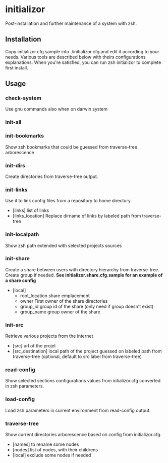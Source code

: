 initializor
===========

Post-installation and further maintenance of a system with zsh.

Installation
------------

Copy initializor.cfg.sample into ./initializor.cfg and edit it according to your needs. Various tools are described below with theirs configurations explanations.
When you're satisfied, you can run
  zsh initializor
to complete first install.

Usage
-----
### check-system

Use gnu commands also when on darwin system

### init-all

### init-bookmarks

Show zsh bookmarks that could be guessed from traverse-tree arborescence

### init-dirs

Create directories from traverse-tree output.

### init-links

Use it to link config files from a repository to home directory.
* [links] list of links
* [links_location] Replace dirname of links by labeled path from traverse-tree

### init-localpath

Show zsh path extended with selected projects sources

### init-share
Create a share between users with directory hierarchy from traverse-tree. Create group if needed.
__See initializor.share.cfg.sample for an example of a share config__
* [local]
  * root_location share emplacement
  * owner First owner of the share directories
  * group_id group id of the share (only need if group doesn't exist)
  * group_name group owner of the share

### init-src
Retrieve various projects from the internet
* [src] url of the projet
* [src_destination] local path of the project guessed on labeled path from traverse-tree (optional, default to src label from traverse-tree)

### read-config

Show selected sections configurations values from intializor.cfg converted in zsh parameters.

### load-config

Load zsh parameters in current environment from read-config output.

### traverse-tree

Show current directories arborescence based on config from initializor.cfg.
* [names] to rename some nodes
* [nodes] list of nodes, with their childrens
* [local] exclude some nodes if needed
